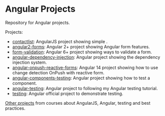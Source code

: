 # Angular Projects

Repository for Angular projects.

Projects:

* [contactlist](./contactlist/): AngularJS project showing simple .
* [angular2-forms](./angular2-forms/): Angular 2+ project showing Angular form features.
* [form-validation](./form-validation/): Angular 6+ project showing ways to validate a form.
* [angular-dependency-injection](./angular-dependency-injection/]): Angular project showing the dependency injection system.
* [angular-onpush-reactive-forms](./angular-onpush-reactive-forms/): Angular 14 project showing how to use change detection OnPush with reactive form.
* [angular-components-testing](./angular-components-testing/): Angular project showing how to test a component.
* [angular-testing](./angular-testing/): Angular project to following my Angular testing tutorial.
* [testing](./testing/): Angular official project to demonstrate testing.

[Other projects](https://github.com/wesleyegberto/courses-projects/tree/master/frontend/angular) from courses about AngularJS, Angular, testing and best practices.

